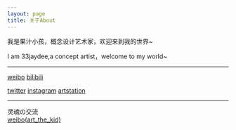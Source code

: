 ```yaml
---
layout: page
title: 关于About
---
```


我是果汁小孩，概念设计艺术家，欢迎来到我的世界~      

I am 33jaydee,a concept artist，welcome to my world~  




---

[weibo](https://weibo.com/537396787)
[bilibili](https://space.bilibili.com/2760748)    


[twitter](https://twitter.com/thirtythree_jd)
[instagram](https://www.instagram.com/exd3ee)
[artstation](https://exd3ee.artstation.com)


---

灵魂の交流   
[weibo(art_the_kid)](https://weibo.com/u/7374316223)


<!--=S

 You love Minimalism, and you also love writing, Type is designed for you. Type focus on showing your content in a clean and simple way, focus on images, typography, and white space.


This is the base Jekyll theme. You can find out more info about customizing your Jekyll theme, as well as basic Jekyll usage documentation at [jekyllrb.com](http://jekyllrb.com/)

 Lorem ipsum dolor sit amet, vix ut case porro facilisis, alia possit neglegentur vis te. Has cu eirmod abhorreant, vel civibus efficiantur cu. Eu summo elitr vix, iusto putant maluisset per ut, ne etiam vivendum adipisci vel. Vis omnis tempor accusam ei, justo perpetua liberavisse cu qui. Saperet aliquando adipiscing ius ne, ne facer euripidis est. Pro mundi nostrum suavitate et.

-->
